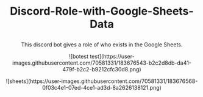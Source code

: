# <p align = "center"> Discord-Role-with-Google-Sheets-Data </p>
 <p align = "center"> This discord bot gives a role of who exists in the Google Sheets.</p>
 
 
<p align = "center"> ![botest test](https://user-images.githubusercontent.com/70581331/183676543-b2c2d8db-da41-479f-b2c2-b9212cfc30d8.png) </p>



<p align = "center"> ![sheets](https://user-images.githubusercontent.com/70581331/183676568-0f03c4e1-07ed-4ce1-ad3d-8a2626138121.png) </p>
